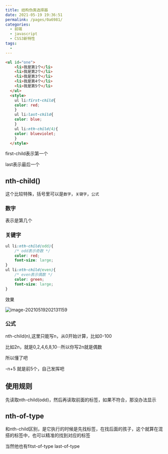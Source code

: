 ```yaml
---
title: 结构伪类选择器
date: 2021-05-19 19:36:51
permalink: /pages/0a6981/
categories:
  - 前端
  - javascript
  - CSS3新特性
tags:
  - 
---
```

```html
<ul id="one">
    <li>我是第1个</li>
    <li>我是第2个</li>
    <li>我是第3个</li>
    <li>我是第4个</li>
    <li>我是第5个</li>
  </ul>
  <style>
  	ul li:first-child{
    color: red;
	}
	ul li:last-child{
    color: blue;
	}
	ul li:nth-child(4){
    color: blueviolet;
	}
  </style>
```

first-child表示第一个

last表示最后一个

## nth-child()

这个比较特殊，括号里可以是`数字`，`关键字`，`公式`

### 数字

表示是第几个

### 关键字

```css
ul li:nth-child(odd){
    /* odd表示奇数 */
    color: red;
    font-size: large;
}
ul li:nth-child(even){
    /* even表示偶数 */
    color: green;
    font-size: large;
}
```

效果

![image-20210519202131159](https://gitee.com/lukexiaoasusual/images/raw/master/img/image-20210519202131159.png)

### 公式

nth-child(n),这里只能写n，从0开始计算，比如0-100

比如2n，就是0,2,4,6,8,10···所以你写2n就是偶数

所以懂了吧

-n+5 就是前5个，自己发挥吧

## 使用规则

先读取nth-child(odd)，然后再读取前面的标签，如果不符合，那没办法显示

## nth-of-type

和nth-child区别，是它执行的时候是先找标签，在找后面的孩子，这个就算在混搭的标签中，也可以精准的找到对应的标签

当然他也有fitst-of-type   last-of-type

